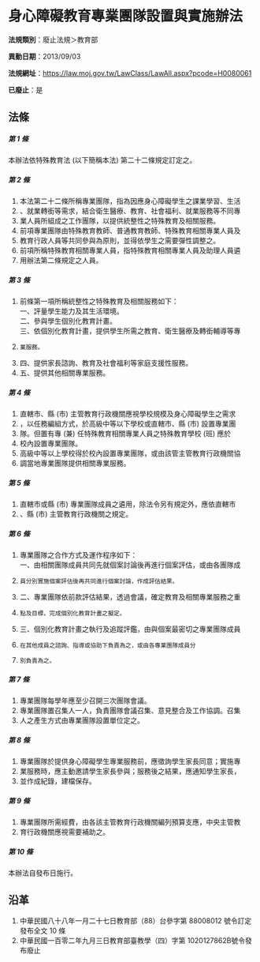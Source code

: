 # 身心障礙教育專業團隊設置與實施辦法

**法規類別**：廢止法規＞教育部

**異動日期**：2013/09/03  

**法規網址**：https://law.moj.gov.tw/LawClass/LawAll.aspx?pcode=H0080061

**已廢止**：是



## 法條
##### 第 1 條
本辦法依特殊教育法 (以下簡稱本法) 第二十二條規定訂定之。

##### 第 2 條
1. 本法第二十二條所稱專業團隊，指為因應身心障礙學生之課業學習、生活
1. 、就業轉銜等需求，結合衛生醫療、教育、社會福利、就業服務等不同專
1. 業人員所組成之工作團隊，以提供統整性之特殊教育及相關服務。
1. 前項專業團隊由特殊教育教師、普通教育教師、特殊教育相關專業人員及
1. 教育行政人員等共同參與為原則，並得依學生之需要彈性調整之。
1. 前項所稱特殊教育相關專業人員，指特殊教育相關專業人員及助理人員遴
1. 用辦法第二條規定之人員。

##### 第 3 條
1. 前條第一項所稱統整性之特殊教育及相關服務如下：  
一、評量學生能力及其生活環境。  
二、參與學生個別化教育計畫。  
三、依個別化教育計畫，提供學生所需之教育、衛生醫療及轉銜輔導等專
1.     業服務。
1. 四、提供家長諮詢、教育及社會福利等家庭支援性服務。
1. 五、提供其他相關專業服務。

##### 第 4 條
1. 直轄市、縣 (市) 主管教育行政機關應視學校規模及身心障礙學生之需求
1. ，以任務編組方式，於高級中等以下學校或直轄市、縣 (市) 設置專業團
1. 隊。但置有專 (兼) 任特殊教育相關專業人員之特殊教育學校 (班) 應於
1. 校內設置專業團隊。
1. 高級中等以上學校得於校內設置專業團隊，或由該管主管教育行政機關協
1. 調當地專業團隊提供相關專業服務。

##### 第 5 條
1. 直轄市或縣 (市) 專業團隊成員之遴用，除法令另有規定外，應依直轄市
1. 、縣 (市) 主管教育行政機關之規定。

##### 第 6 條
1. 專業團隊之合作方式及運作程序如下：  
一、由相關團隊成員共同先就個案討論後再進行個案評估，或由各團隊成
1.     員分別實施個案評估後再共同進行個案討論，作成評估結果。
1. 二、專業團隊依前款評估結果，透過會議，確定教育及相關專業服務之重
1.     點及目標，完成個別化教育計畫之擬定。
1. 三、個別化教育計畫之執行及追蹤評鑑，由與個案最密切之專業團隊成員
1.     在其他成員之諮詢、指導或協助下負責為之，或由各專業團隊成員分
1.     別負責為之。

##### 第 7 條
1. 專業團隊每學年應至少召開三次團隊會議。
1. 專業團隊置召集人一人，負責團隊會議召集、意見整合及工作協調。召集
1. 人之產生方式由專業團隊設置單位定之。

##### 第 8 條
1. 專業團隊於提供身心障礙學生專業服務前，應徵詢學生家長同意；實施專
1. 業服務時，應主動邀請學生家長參與；服務後之結果，應通知學生家長，
1. 並作成紀錄，建檔保存。

##### 第 9 條
1. 專業團隊所需經費，由各該主管教育行政機關編列預算支應，中央主管教
1. 育行政機關應視需要補助之。

##### 第 10 條
本辦法自發布日施行。

## 沿革
1. 中華民國八十八年一月二十七日教育部（88）台參字第 88008012 號令訂定發布全文 10 條
1. 中華民國一百零二年九月三日教育部臺教學（四）字第 1020127862B號令發布廢止
